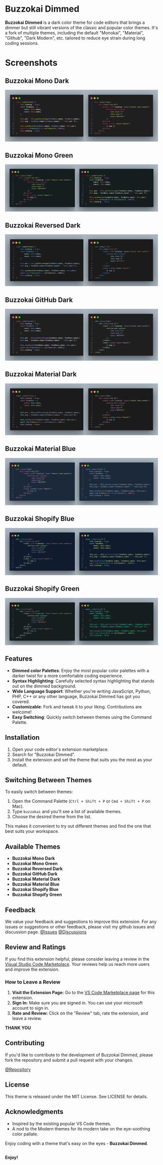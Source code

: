# Buzzokai Dimmed

**Buzzokai Dimmed** is a dark color theme for code editors that brings a dimmer but still vibrant versions of the classic and popular color themes. It's a fork of multiple themes, including the default "Monokai", "Material", "Github", "Dark Modern", etc. tailored to reduce eye strain during long coding sessions.

# Screenshots

## Buzzokai Mono Dark
![Buzzokai Mono Dark](https://raw.githubusercontent.com/HRIDOY-BUZZ/buzzokai-dimmed/master/screenshots/1.mono.png)

## Buzzokai Mono Green
![Buzzokai Mono Green](https://raw.githubusercontent.com/HRIDOY-BUZZ/buzzokai-dimmed/master/screenshots/2.monoGreen.jpg)

## Buzzokai Reversed Dark
![Buzzokai Reversed Dark](https://raw.githubusercontent.com/HRIDOY-BUZZ/buzzokai-dimmed/master/screenshots/3.reversed.png)

## Buzzokai GitHub Dark
![Buzzokai GitHub Dark](https://raw.githubusercontent.com/HRIDOY-BUZZ/buzzokai-dimmed/master/screenshots/4.github.png)

## Buzzokai Material Dark
![Buzzokai Material Dark](https://raw.githubusercontent.com/HRIDOY-BUZZ/buzzokai-dimmed/master/screenshots/5.material.png)

## Buzzokai Material Blue
![Buzzokai Material Blue](https://raw.githubusercontent.com/HRIDOY-BUZZ/buzzokai-dimmed/master/screenshots/6.materialBlue.jpg)

## Buzzokai Shopify Blue
![Buzzokai Shopify Blue](https://raw.githubusercontent.com/HRIDOY-BUZZ/buzzokai-dimmed/master/screenshots/7.ShopifyBlue.jpg)

## Buzzokai Shopify Green
![Buzzokai Shopify Green](https://raw.githubusercontent.com/HRIDOY-BUZZ/buzzokai-dimmed/master/screenshots/8.ShopifyGreen.jpg)

## Features

- **Dimmed color Palettes**: Enjoy the most popular color palettes with a darker twist for a more comfortable coding experience.
- **Syntax Highlighting**: Carefully selected syntax highlighting that stands out on the dimmed background.
- **Wide Language Support**: Whether you're writing JavaScript, Python, PHP, C++ or any other language, Buzzokai Dimmed has got you covered.
- **Customizable**: Fork and tweak it to your liking. Contributions are welcome!
- **Easy Switching**: Quickly switch between themes using the Command Palette.

## Installation

1. Open your code editor's extension marketplace.
2. Search for "Buzzokai Dimmed".
3. Install the extension and set the theme that suits you the most as your default.

## Switching Between Themes

To easily switch between themes:

1. Open the Command Palette (`Ctrl + Shift + P` or `Cmd + Shift + P` on Mac).
2. Type `buzzokai` and you'll see a list of available themes.
3. Choose the desired theme from the list.

This makes it convenient to try out different themes and find the one that best suits your workspace.

## Available Themes

- **Buzzokai Mono Dark**
- **Buzzokai Mono Green**
- **Buzzokai Reversed Dark**
- **Buzzokai GitHub Dark**
- **Buzzokai Material Dark**
- **Buzzokai Material Blue**
- **Buzzokai Shopify Blue**
- **Buzzokai Shopify Green**

## Feedback

We value your feedback and suggestions to improve this extension. For any issues or suggestions or other feedback, please visit my github issues and discussion page.
[@Issues](https://github.com/HRIDOY-BUZZ/buzzokai-dimmed/issues)
[@Discussions](https://github.com/HRIDOY-BUZZ/buzzokai-dimmed/discussions)

## Review and Ratings

If you find this extension helpful, please consider leaving a review in the [Visual Studio Code Marketplace](https://marketplace.visualstudio.com/items?itemName=HRIDOY-BUZZ.buzzokai-dimmed). Your reviews help us reach more users and improve the extension.

### How to Leave a Review

1. **Visit the Extension Page:** Go to the [VS Code Marketplace page](https://marketplace.visualstudio.com/items?itemName=HRIDOY-BUZZ.buzzokai-dimmed) for this extension.
2. **Sign In:** Make sure you are signed in. You can use your microsoft account to sign in.
3. **Rate and Review:** Click on the "Review" tab, rate the extension, and leave a review.

**THANK YOU**

## Contributing

If you'd like to contribute to the development of Buzzokai Dimmed, please fork the repository and submit a pull request with your changes.

[@Repository](https://github.com/HRIDOY-BUZZ/buzzokai-dimmed)

## License

This theme is released under the MIT License. See LICENSE for details.

## Acknowledgments

- Inspired by the existing popular VS Code themes.
- A nod to the Modern themes for its modern take on the eye-soothing color pallate.

Enjoy coding with a theme that's easy on the eyes - **Buzzokai Dimmed**.

##

**Enjoy!**